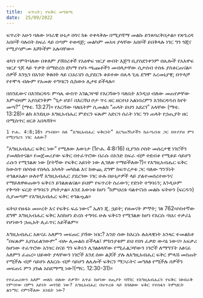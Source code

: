 ```yaml
---
title:  ፍጥረት; የፍቅር መግለጫ
date:  25/09/2022
---
```


ፍጥረት አሁን ባለው ነባራዊ ሁኔታ በጎና ክፉ ተቀላቅሎ በሚያሻማ መልኩ ይንጸባረቅበታል። የጽጌረዳ አበቦች ባሉበት ስፍራ ላይ በጣም ተወዳጅ; መልካም መአዛ ያላቸው አበቦች ይበቅላሉ ነገር ግን ጎጂና የሚያሳምሙ እሾኮችም አሉባቸው።

ቱካን የምትባለው በቀለም ያሸበረቀች የአዕዋፍ ዝርያ ውበት እጅግ ቢያስደንቀንም በሌሎች የአእዋፍ ዝርያ ጎጆ ላይ ጥቃት በማድረስ ደካማ የሆኑ ጫጩቶችን መብላታቸው ሲታሰብ ተስፋ ያስቆርጠናል። ሰዎች እንኳን በአንድ ቅፅበት ላይ ርህራሄን ሲያደርጉ ቆይተው በሌላ ጊዜ ደግሞ አረመኔያዊ; በጥላቻ የተሞላ ብሎም የአመጽ ተግባርን ሲከውኑ ሊታዩ ይችላሉ።

በስንዴውና በእንክርዳዱ ምሳሌ ውስጥ አገልጋዮቹ የእርሻውን ባለቤት እንዲህ ብለው መጠየቃቸው እምብዛም አያስደንቅም “ጌታ ሆይ፤ በእርሻህ ቦታ ጥሩ ዘር ዘርተህ አልነበረምን እንክርዳዱስ ከየት መጣ?” (ማቴ. 13:27)። የእርሻው ባለቤትም ሲመልስ “ጠላት ይህን አደረገ” አላቸው (ማቴ. 13:28)። ልክ እንደዚሁ እግዚአብሔር ምድርን ፍጹም አድርጎ ሰራት ነገር ግን ጠላት የኃጢያት ዘር በሚስጥር ዘርቶ አበላሻት።

`1 ዮሐ. 4:8;16ን ያንብቡ። ስለ “እግዚአብሔር ፍቅርነት” እርግጠኝነታችን ከፈጣሪነቱ ጋር በተያያዘ ምን የሚነግረን ነገር አለው?`

“እግዚአብሔር ፍቅር ነው” የሚለው እውነታ (1ዮሐ. 4:8፤16) ቢያንስ ሶስት መሰረታዊ ነገሮችን ያመለክተናል። የመጀመሪያው ፍቅር በተፈጥሮው በራሱ በአንድ ስፍራ ብቻ ተደብቆ የሚቆይ ሳይሆን ራሱን የሚገልጽ ነው (የትኛው የፍቅር አይነት ነው ሊገለጽ የማይችለው?)። የእግዚአብሔር ፍቅር ከውስጥ በሶስቱ የስላሴ አካላት መካከል እና ከውጪ ደግሞ ከፍጥረታቱ ጋር ባለው ግንኙነት ተገልጾአል። ሁለተኛ እግዚአብሔር ያደረገው ነገር ሁሉ በሁኔታዎች ላይ ያልተመሰረተውንና የማይለዋወጠውን ፍቅሩን ይገልጽልናል። ይህም የፍጥረት ስራውን; የድነት ተግባሩን; እንዲሁም የቅጣት ፍርድ ተግባሩን ያካትታል። እንደ እውነቱ ከሆነ “ከምህረቱ ባልተናነሰ መልኩ ፍትሁን (ፍርዱን) ሲያመጣም የእግዚአብሔር ፍቅር ተገልጧል።

ፍትህ የዙፋኑ መሠረት እና የፍቅሩ ፍሬ ነውና” ኤለን ጂ. ኋይት; የዘመናት ምኞት; ገፅ 762።ሶስተኛው ደግሞ እግዚአብሔር ፍቅር እስከሆነ ድረስ ተግባሩ ሁሉ ፍቅሩን የሚገልጽ ከሆነ የእርሱ ባህሪ ተቃራኒ የሆነውን ኃጢአት ሊፈጥር አይችልም።

እግዚአብሔር አጽናፈ አለምን መፍጠር ያሻው ነበር? አንድ ሰው ከእርሱ ሉአላዊነት አንጻር ተመልክቶ “በፍጹም አያስፈልገውም” ብሎ ሊመልስ ይችላል፤ ምክንያቱም ይህ የበጎ ፈቃድ ውሳኔ ነውና። አፍቃሪ ከሆነው ተፈጥሮው አንፃር ስናይ ግን ፍቅሩን ሊገልፅላቸው የሚፈልጋቸውን ነገሮች ለማግኘት አፅናፈ አለምን ፈጠረ። ህይወት ያላቸውን ነገሮች እንደ ሰው ልጆች ያሉ ለእግዚአብሔር ፍቅር ምላሽ መስጠት የሚችሉ ብቻ ሳይሆኑ ለእርሱ ብቻ ሳይሆን ለሌሎች ፍቅርን ማጋራትና መግለፅ የሚችሉ ሰዎችን መፍጠሩ ምን ያክል አስደማሚ ነው!(ማር. 12:30-31)።

`የተፈጠረውን አለም መለስ ብለው ይቃኙ። አጥፊ ከሆነው ሀጢያት ባሻገር የእግዚአብሔርን የፍቅር ነፀብራቅ የምናየው በምን አይነት መንገድ ነው? እግዚአብሔር በፍጥረቱ ላይ ከገለፀው ፍቅር የተስፋን ትምህርት ልንማር የምንችለው እንዴት ነው?`